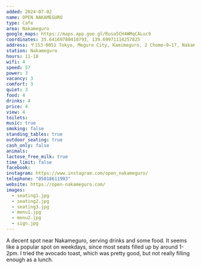 ```yaml
---
added: 2024-07-02
name: OPEN NAKAMEGURO
type: Cafe
area: Nakameguro
google_maps: https://maps.app.goo.gl/Rusa5CH4WMqCALuc9
coordinates: 35.64169780410793, 139.69971114257825
address: 〒153-0051 Tokyo, Meguro City, Kamimeguro, 2 Chome−9−17, Nakameguro Crossover, 1F
station: Nakameguro
hours: 11-18
wifi: 4
speed: 57
power: 3
vacancy: 3
comfort: 3
quiet: 3
food: 4
drinks: 4
price: 4
view: 4
toilets: 
music: true
smoking: false
standing_tables: true
outdoor_seating: true
cash_only: false
animals: 
lactose_free_milk: true
time_limit: false
facebook: 
instagram: https://www.instagram.com/open_nakameguro/
telephone: "05018611993"
website: https://open-nakameguro.com/
images:
  - seating1.jpg
  - seating2.jpg
  - seating3.jpg
  - menu1.jpg
  - menu2.jpg
  - sign.jpg
---
```


A decent spot near Nakameguro, serving drinks and some food. It seems like a popular spot on weekdays, since most seats filled up by around 1-2pm. I tried the avocado toast, which was pretty good, but not really filling enough as a lunch.
